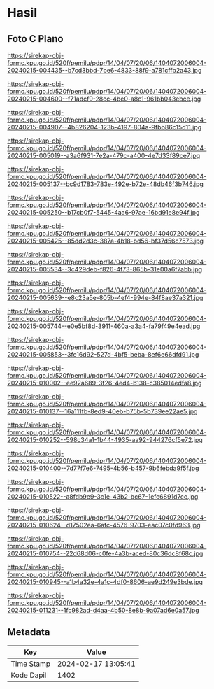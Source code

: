 # Hasil

## Foto C Plano

https://sirekap-obj-formc.kpu.go.id/520f/pemilu/pdpr/14/04/07/20/06/1404072006004-20240215-004435--b7cd3bbd-7be6-4833-88f9-a781cffb2a43.jpg

https://sirekap-obj-formc.kpu.go.id/520f/pemilu/pdpr/14/04/07/20/06/1404072006004-20240215-004600--f71adcf9-28cc-4be0-a8c1-961bb043ebce.jpg

https://sirekap-obj-formc.kpu.go.id/520f/pemilu/pdpr/14/04/07/20/06/1404072006004-20240215-004907--4b826204-123b-4197-804a-9fbb86c15d11.jpg

https://sirekap-obj-formc.kpu.go.id/520f/pemilu/pdpr/14/04/07/20/06/1404072006004-20240215-005019--a3a6f931-7e2a-479c-a400-4e7d33f89ce7.jpg

https://sirekap-obj-formc.kpu.go.id/520f/pemilu/pdpr/14/04/07/20/06/1404072006004-20240215-005137--bc9d1783-783e-492e-b72e-48db46f3b746.jpg

https://sirekap-obj-formc.kpu.go.id/520f/pemilu/pdpr/14/04/07/20/06/1404072006004-20240215-005250--b17cb0f7-5445-4aa6-97ae-16bd91e8e94f.jpg

https://sirekap-obj-formc.kpu.go.id/520f/pemilu/pdpr/14/04/07/20/06/1404072006004-20240215-005425--85dd2d3c-387a-4b18-bd56-bf37d56c7573.jpg

https://sirekap-obj-formc.kpu.go.id/520f/pemilu/pdpr/14/04/07/20/06/1404072006004-20240215-005534--3c429deb-f826-4f73-865b-31e00a6f7abb.jpg

https://sirekap-obj-formc.kpu.go.id/520f/pemilu/pdpr/14/04/07/20/06/1404072006004-20240215-005639--e8c23a5e-805b-4ef4-994e-84f8ae37a321.jpg

https://sirekap-obj-formc.kpu.go.id/520f/pemilu/pdpr/14/04/07/20/06/1404072006004-20240215-005744--e0e5bf8d-3911-460a-a3a4-fa79f49e4ead.jpg

https://sirekap-obj-formc.kpu.go.id/520f/pemilu/pdpr/14/04/07/20/06/1404072006004-20240215-005853--3fe16d92-527d-4bf5-beba-8ef6e66dfd91.jpg

https://sirekap-obj-formc.kpu.go.id/520f/pemilu/pdpr/14/04/07/20/06/1404072006004-20240215-010002--ee92a689-3f26-4ed4-b138-c385014edfa8.jpg

https://sirekap-obj-formc.kpu.go.id/520f/pemilu/pdpr/14/04/07/20/06/1404072006004-20240215-010137--16a111fb-8ed9-40eb-b75b-5b739ee22ae5.jpg

https://sirekap-obj-formc.kpu.go.id/520f/pemilu/pdpr/14/04/07/20/06/1404072006004-20240215-010252--598c34a1-1b44-4935-aa92-944276cf5e72.jpg

https://sirekap-obj-formc.kpu.go.id/520f/pemilu/pdpr/14/04/07/20/06/1404072006004-20240215-010400--7d77f7e6-7495-4b56-b457-9b6febda9f5f.jpg

https://sirekap-obj-formc.kpu.go.id/520f/pemilu/pdpr/14/04/07/20/06/1404072006004-20240215-010522--a8fdb9e9-3c1e-43b2-bc67-1efc6891d7cc.jpg

https://sirekap-obj-formc.kpu.go.id/520f/pemilu/pdpr/14/04/07/20/06/1404072006004-20240215-010624--d17502ea-6afc-4576-9703-eac07c0fd963.jpg

https://sirekap-obj-formc.kpu.go.id/520f/pemilu/pdpr/14/04/07/20/06/1404072006004-20240215-010754--22d68d06-c0fe-4a3b-aced-80c36dc8f68c.jpg

https://sirekap-obj-formc.kpu.go.id/520f/pemilu/pdpr/14/04/07/20/06/1404072006004-20240215-010945--a1b4a32e-4a1c-4df0-8606-ae9d249e3bde.jpg

https://sirekap-obj-formc.kpu.go.id/520f/pemilu/pdpr/14/04/07/20/06/1404072006004-20240215-011231--1fc982ad-d4aa-4b50-8e8b-9a07ad6e0a57.jpg


## Metadata

| Key        | Value               |
| ---------- | ------------------- |
| Time Stamp | 2024-02-17 13:05:41 |
| Kode Dapil | 1402                |



